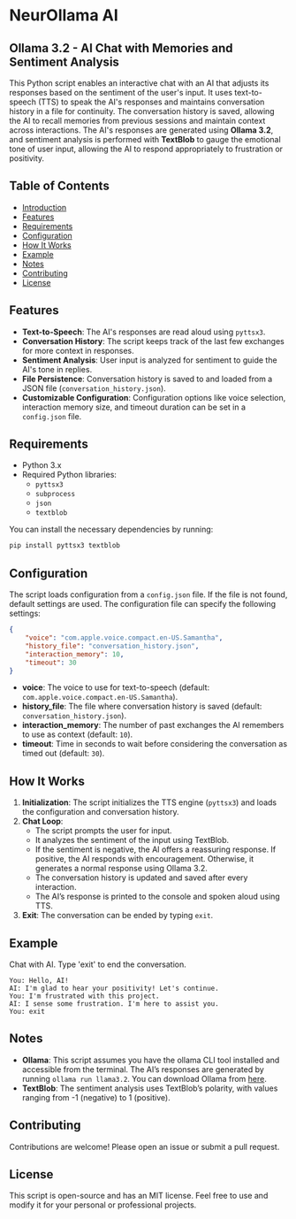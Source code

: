 
# NeurOllama AI

## Ollama 3.2 - AI Chat with Memories and Sentiment Analysis

This Python script enables an interactive chat with an AI that adjusts its responses based on the sentiment of the user's input. It uses text-to-speech (TTS) to speak the AI's responses and maintains conversation history in a file for continuity. The conversation history is saved, allowing the AI to recall memories from previous sessions and maintain context across interactions. The AI's responses are generated using **Ollama 3.2**, and sentiment analysis is performed with **TextBlob** to gauge the emotional tone of user input, allowing the AI to respond appropriately to frustration or positivity.

## Table of Contents
- [Introduction](#introduction)
- [Features](#features)
- [Requirements](#requirements)
- [Configuration](#configuration)
- [How It Works](#how-it-works)
- [Example](#example)
- [Notes](#notes)
- [Contributing](#contributing)
- [License](#license)

## Features

- **Text-to-Speech**: The AI's responses are read aloud using `pyttsx3`.
- **Conversation History**: The script keeps track of the last few exchanges for more context in responses.
- **Sentiment Analysis**: User input is analyzed for sentiment to guide the AI's tone in replies.
- **File Persistence**: Conversation history is saved to and loaded from a JSON file (`conversation_history.json`).
- **Customizable Configuration**: Configuration options like voice selection, interaction memory size, and timeout duration can be set in a `config.json` file.

## Requirements

- Python 3.x
- Required Python libraries:
  - `pyttsx3`
  - `subprocess`
  - `json`
  - `textblob`

You can install the necessary dependencies by running:

```bash
pip install pyttsx3 textblob
```

## Configuration

The script loads configuration from a `config.json` file. If the file is not found, default settings are used. The configuration file can specify the following settings:

```json
{
    "voice": "com.apple.voice.compact.en-US.Samantha",
    "history_file": "conversation_history.json",
    "interaction_memory": 10,
    "timeout": 30
}
```

- **voice**: The voice to use for text-to-speech (default: `com.apple.voice.compact.en-US.Samantha`).
- **history_file**: The file where conversation history is saved (default: `conversation_history.json`).
- **interaction_memory**: The number of past exchanges the AI remembers to use as context (default: `10`).
- **timeout**: Time in seconds to wait before considering the conversation as timed out (default: `30`).

## How It Works
1. **Initialization**: The script initializes the TTS engine (`pyttsx3`) and loads the configuration and conversation history.
2. **Chat Loop**:
   - The script prompts the user for input.
   - It analyzes the sentiment of the input using TextBlob.
   - If the sentiment is negative, the AI offers a reassuring response. If positive, the AI responds with encouragement. Otherwise, it generates a normal response using Ollama 3.2.
   - The conversation history is updated and saved after every interaction.
   - The AI’s response is printed to the console and spoken aloud using TTS.
3. **Exit**: The conversation can be ended by typing `exit`.

## Example

Chat with AI. Type 'exit' to end the conversation.

```plaintext
You: Hello, AI!
AI: I'm glad to hear your positivity! Let's continue.
You: I'm frustrated with this project.
AI: I sense some frustration. I'm here to assist you.
You: exit
```

## Notes
- **Ollama**: This script assumes you have the ollama CLI tool installed and accessible from the terminal. The AI’s responses are generated by running `ollama run llama3.2`. You can download Ollama from [here](https://ollama.com/download).
- **TextBlob**: The sentiment analysis uses TextBlob’s polarity, with values ranging from -1 (negative) to 1 (positive).

## Contributing

Contributions are welcome! Please open an issue or submit a pull request.

## License

This script is open-source and has an MIT license. Feel free to use and modify it for your personal or professional projects.
